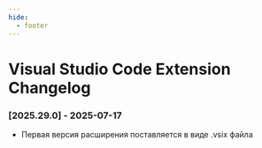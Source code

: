 ```yaml
---
hide:
  - footer
---
```


# Visual Studio Code Extension Changelog

### [2025.29.0] - 2025-07-17

- Первая версия расширения поставляется в виде .vsix файла
